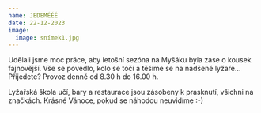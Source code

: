 ```yaml
---
name: JEDEMÉÉÉ
date: 22-12-2023
image:
  image: snímek1.jpg
---
```

Udělali jsme moc práce, aby letošní sezóna na Myšáku byla zase o kousek fajnovější. Vše se povedlo, kolo se točí a těšíme se na nadšené lyžaře...  Přijedete? Provoz denně od 8.30 h do 16.00 h. 

Lyžařská škola učí, bary a restaurace jsou zásobeny k prasknutí, všichni na značkách. Krásné Vánoce, pokud se náhodou neuvidíme :-)